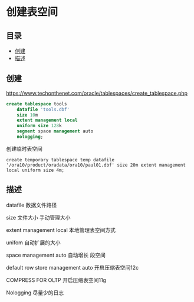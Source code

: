 # 创建表空间

## 目录

-   [创建](#创建)
-   [描述](#描述)

## 创建

<https://www.techonthenet.com/oracle/tablespaces/create_tablespace.php>

```sql
create tablespace tools
	datafile 'tools.dbf'
	size 10m
	extent management local
	uniform size 128k
	segment space management auto
	nologging;
```

创建临时表空间

`create temporary tablespace temp datafile '/ora10/product/oradata/ora10/paul01.dbf' size 20m extent management local uniform size 4m;`

## 描述

datafile 数据文件路径

size 文件大小 手动管理大小

extent management local 本地管理表空间方式

unifom 自动扩展的大小

space management auto 自动增长 段空间

default row store management auto 开启压缩表空间12c

COMPRESS FOR OLTP 开启压缩表空间11g

Nologging 尽量少的日志
